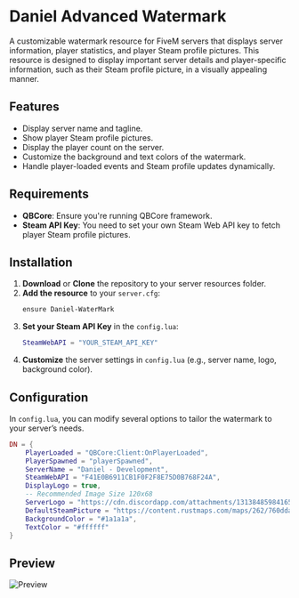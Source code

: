 # Daniel Advanced Watermark

A customizable watermark resource for FiveM servers that displays server information, player statistics, and player Steam profile pictures. This resource is designed to display important server details and player-specific information, such as their Steam profile picture, in a visually appealing manner.

## Features

- Display server name and tagline.
- Show player Steam profile pictures.
- Display the player count on the server.
- Customize the background and text colors of the watermark.
- Handle player-loaded events and Steam profile updates dynamically.

## Requirements

- **QBCore**: Ensure you're running QBCore framework.
- **Steam API Key**: You need to set your own Steam Web API key to fetch player Steam profile pictures.

## Installation

1. **Download** or **Clone** the repository to your server resources folder.
2. **Add the resource** to your `server.cfg`:
    ```bash
    ensure Daniel-WaterMark
    ```
3. **Set your Steam API Key** in the `config.lua`:
    ```lua
    SteamWebAPI = "YOUR_STEAM_API_KEY"
    ```
4. **Customize** the server settings in `config.lua` (e.g., server name, logo, background color).

## Configuration

In `config.lua`, you can modify several options to tailor the watermark to your server’s needs.

```lua
DN = {
    PlayerLoaded = "QBCore:Client:OnPlayerLoaded",
    PlayerSpawned = "playerSpawned",
    ServerName = "Daniel - Development",
    SteamWebAPI = "F41E0B6911CB1F0F2F8E75D0B768F24A",
    DisplayLogo = true,
    -- Recommended Image Size 120x68
    ServerLogo = "https://cdn.discordapp.com/attachments/1313848598416592948/1313872082408439970/output-onlinepngtools_1.png?ex=6751b63b&is=675064bb&hm=85eba6194093563cd3fd6a7aa3137688e6e16d6b0334f0867b978668af7ddb14&",
    DefaultSteamPicture = "https://content.rustmaps.com/maps/262/760ddacceebe43fe9e463281758e7b21/map_raw_normalized.png",
    BackgroundColor = "#1a1a1a",
    TextColor = "#ffffff"
}
```
## Preview
<img src="https://i.imgur.com/eKNDeDO.png" alt="Preview">
